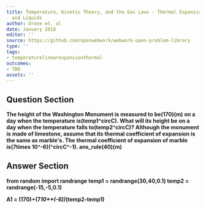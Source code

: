 ```yaml
---
title: Temperature, Kinetic Theory, and the Gas Laws - Thermal Expansion of Solids
  and Liquids
author: Urone et. al
date: January 2018
editor: ''
source: https://github.com/openwebwork/webwork-open-problem-library
type: ''
tags:
- temperaturelinearexpansionthermal
outcomes:
- TBD
assets: ''
---
```


## Question Section 

<b>
The height of the Washington Monument is measured to be(170)(m) on a day when the temperature is(temp1^circC). What will its height be on a day when the temperature falls to(temp2^circC)? Although the monument is made of limestone, assume that its thermal coefficient of expansion is the same as marble's. The thermal coefficient of expansion of marble is(7times 10^-6)(^circC^-1).
ans_rule(40)(m)


## Answer Section

from random import randrange
temp1 = randrange(30,40,0.1)
temp2 = randrange(-15,-5,0.1)

A1 = (170)+(7*10**(-6))*(temp2-temp1)